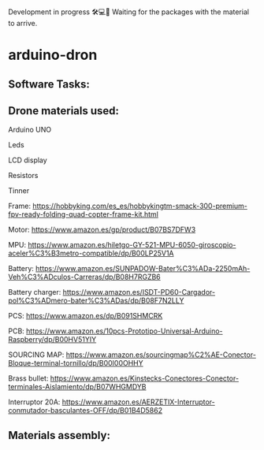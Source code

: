 Development in progress 🛠️💻🔄
Waiting for the packages with the material to arrive. 

# arduino-dron

## Software Tasks:


## Drone materials used:
Arduino UNO

Leds

LCD display

Resistors

Tinner

Frame:
https://hobbyking.com/es_es/hobbykingtm-smack-300-premium-fpv-ready-folding-quad-copter-frame-kit.html

Motor:
https://www.amazon.es/gp/product/B07BS7DFW3

MPU:
https://www.amazon.es/hiletgo-GY-521-MPU-6050-giroscopio-aceler%C3%B3metro-compatible/dp/B00LP25V1A

Battery:
https://www.amazon.es/SUNPADOW-Bater%C3%ADa-2250mAh-Veh%C3%ADculos-Carreras/dp/B08H7RGZB6

Battery charger:
https://www.amazon.es/ISDT-PD60-Cargador-pol%C3%ADmero-bater%C3%ADas/dp/B08F7N2LLY

PCS:
https://www.amazon.es/dp/B091SHMCRK

PCB:
https://www.amazon.es/10pcs-Prototipo-Universal-Arduino-Raspberry/dp/B00HV51YIY

SOURCING MAP:
https://www.amazon.es/sourcingmap%C2%AE-Conector-Bloque-terminal-tornillo/dp/B00I00OHHY

Brass bullet:
https://www.amazon.es/Kinstecks-Conectores-Conector-terminales-Aislamiento/dp/B07WHGMDYB

Interruptor 20A:
https://www.amazon.es/AERZETIX-Interruptor-conmutador-basculantes-OFF/dp/B01B4D5862

## Materials assembly: 

